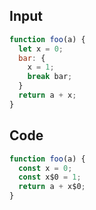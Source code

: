 
## Input

```javascript
function foo(a) {
  let x = 0;
  bar: {
    x = 1;
    break bar;
  }
  return a + x;
}

```

## Code

```javascript
function foo(a) {
  const x = 0;
  const x$0 = 1;
  return a + x$0;
}

```
      